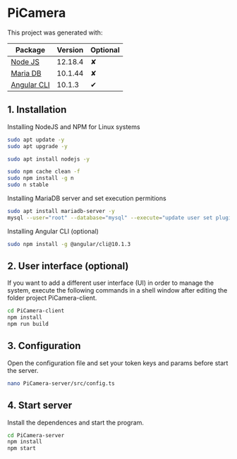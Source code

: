 # PiCamera

This project was generated with:

Package                               | Version | Optional
--------------------------------------|---------|---------
[Node JS](https://nodejs.org)         | 12.18.4 | &#x2718;
[Maria DB](https://mariadb.org)       | 10.1.44 | &#x2718;
[Angular CLI](https://cli.angular.io) | 10.1.3  | &#x2714;

## 1. Installation

Installing NodeJS and NPM for Linux systems

```bash
sudo apt update -y
sudo apt upgrade -y

sudo apt install nodejs -y

sudo npm cache clean -f
sudo npm install -g n
sudo n stable
```

Installing MariaDB server and set execution permitions

```bash
sudo apt install mariadb-server -y
mysql --user="root" --database="mysql" --execute="update user set plugin='' where User='root'; flush privileges;"
```

Installing Angular CLI (optional)

```bash
sudo npm install -g @angular/cli@10.1.3
```

## 2. User interface (optional)

If you want to add a different user interface (UI) in order to manage the system, execute the following commands in a shell window after editing the folder project PiCamera-client.

```bash
cd PiCamera-client
npm install
npm run build
```

## 3. Configuration

Open the configuration file and set your token keys and params before start the server.

```bash
nano PiCamera-server/src/config.ts
```


## 4. Start server

Install the dependences and start the program.

```bash
cd PiCamera-server
npm install
npm start
```